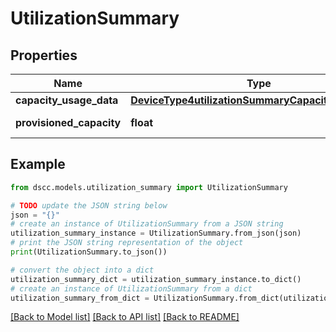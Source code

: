 # UtilizationSummary


## Properties

Name | Type | Description | Notes
------------ | ------------- | ------------- | -------------
**capacity_usage_data** | [**DeviceType4utilizationSummaryCapacityUsageData**](DeviceType4utilizationSummaryCapacityUsageData.md) |  | [optional] 
**provisioned_capacity** | **float** | Provisioned capacity | [optional] 

## Example

```python
from dscc.models.utilization_summary import UtilizationSummary

# TODO update the JSON string below
json = "{}"
# create an instance of UtilizationSummary from a JSON string
utilization_summary_instance = UtilizationSummary.from_json(json)
# print the JSON string representation of the object
print(UtilizationSummary.to_json())

# convert the object into a dict
utilization_summary_dict = utilization_summary_instance.to_dict()
# create an instance of UtilizationSummary from a dict
utilization_summary_from_dict = UtilizationSummary.from_dict(utilization_summary_dict)
```
[[Back to Model list]](../README.md#documentation-for-models) [[Back to API list]](../README.md#documentation-for-api-endpoints) [[Back to README]](../README.md)


